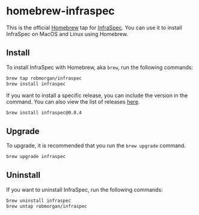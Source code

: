 # homebrew-infraspec

This is the official [Homebrew](https://brew.sh/) tap for [InfraSpec](https://github.com/robmorgan/infraspec). You can
use it to install InfraSpec on MacOS and Linux using Homebrew.

## Install

To install InfraSpec with Homebrew, aka `brew`, run the following commands:

```bash
brew tap robmorgan/infraspec
brew install infraspec
```

If you want to install a specific release, you can include the version in the command. You can also view the list of releases [here](https://github.com/robmorgan/infraspec/releases).

```bash
brew install infraspec@0.0.4
```

## Upgrade

To upgrade, it is recommended that you run the `brew upgrade` command.

```bash
brew upgrade infraspec
```

## Uninstall

If you want to uninstall InfraSpec, run the following commands:

```bash
brew uninstall infraspec
brew untap robmorgan/infraspec
```
